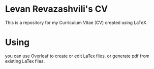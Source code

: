 # Levan Revazashvili's CV
This is a repository for my Curriculum Vitae (CV) created using LaTeX.

# Using
you can use [Overleaf](https://www.overleaf.com/) to create or edit LaTex files, or generate pdf from existing LaTex files.
